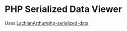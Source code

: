 # PHP Serialized Data Viewer

Uses [LachlanArthur/php-serialized-data](https://github.com/LachlanArthur/php-serialized-data)
